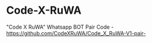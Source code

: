 # Code-X-RuWA
"Code X RuWA" Whatsapp BOT
Pair Code - https://github.com/CodeXRuWA/Code_X_RuWA-V1-pair-
